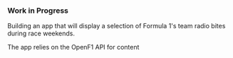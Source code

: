 ### Work in Progress

Building an app that will display a selection of Formula 1's team radio bites during race weekends.

The app relies on the OpenF1 API for content
